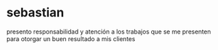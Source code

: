 # sebastian
presento responsabilidad y atención a los trabajos que se me presenten para otorgar un buen resultado a mis clientes 
